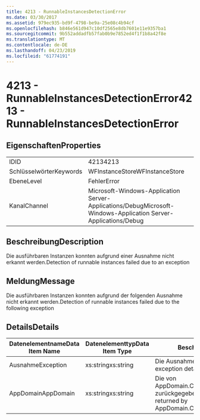 ```yaml
---
title: 4213 - RunnableInstancesDetectionError
ms.date: 03/30/2017
ms.assetid: 979ec935-bd9f-4798-be9a-25e08c4b94cf
ms.openlocfilehash: b846e561d947c10df2565e8db7601e11e9357ba1
ms.sourcegitcommit: 9b552addadfb57fab0b9e7852ed4f1f1b8a42f8e
ms.translationtype: MT
ms.contentlocale: de-DE
ms.lasthandoff: 04/23/2019
ms.locfileid: "61774191"
---
```

# <a name="4213---runnableinstancesdetectionerror"></a><span data-ttu-id="1b6b0-102">4213 - RunnableInstancesDetectionError</span><span class="sxs-lookup"><span data-stu-id="1b6b0-102">4213 - RunnableInstancesDetectionError</span></span>
## <a name="properties"></a><span data-ttu-id="1b6b0-103">Eigenschaften</span><span class="sxs-lookup"><span data-stu-id="1b6b0-103">Properties</span></span>  
  
|||  
|-|-|  
|<span data-ttu-id="1b6b0-104">ID</span><span class="sxs-lookup"><span data-stu-id="1b6b0-104">ID</span></span>|<span data-ttu-id="1b6b0-105">4213</span><span class="sxs-lookup"><span data-stu-id="1b6b0-105">4213</span></span>|  
|<span data-ttu-id="1b6b0-106">Schlüsselwörter</span><span class="sxs-lookup"><span data-stu-id="1b6b0-106">Keywords</span></span>|<span data-ttu-id="1b6b0-107">WFInstanceStore</span><span class="sxs-lookup"><span data-stu-id="1b6b0-107">WFInstanceStore</span></span>|  
|<span data-ttu-id="1b6b0-108">Ebene</span><span class="sxs-lookup"><span data-stu-id="1b6b0-108">Level</span></span>|<span data-ttu-id="1b6b0-109">Fehler</span><span class="sxs-lookup"><span data-stu-id="1b6b0-109">Error</span></span>|  
|<span data-ttu-id="1b6b0-110">Kanal</span><span class="sxs-lookup"><span data-stu-id="1b6b0-110">Channel</span></span>|<span data-ttu-id="1b6b0-111">Microsoft-Windows-Application Server-Applications/Debug</span><span class="sxs-lookup"><span data-stu-id="1b6b0-111">Microsoft-Windows-Application Server-Applications/Debug</span></span>|  
  
## <a name="description"></a><span data-ttu-id="1b6b0-112">Beschreibung</span><span class="sxs-lookup"><span data-stu-id="1b6b0-112">Description</span></span>  
 <span data-ttu-id="1b6b0-113">Die ausführbaren Instanzen konnten aufgrund einer Ausnahme nicht erkannt werden.</span><span class="sxs-lookup"><span data-stu-id="1b6b0-113">Detection of runnable instances failed due to an exception</span></span>  
  
## <a name="message"></a><span data-ttu-id="1b6b0-114">Meldung</span><span class="sxs-lookup"><span data-stu-id="1b6b0-114">Message</span></span>  
 <span data-ttu-id="1b6b0-115">Die ausführbaren Instanzen konnten aufgrund der folgenden Ausnahme nicht erkannt werden.</span><span class="sxs-lookup"><span data-stu-id="1b6b0-115">Detection of runnable instances failed due to the following exception</span></span>  
  
## <a name="details"></a><span data-ttu-id="1b6b0-116">Details</span><span class="sxs-lookup"><span data-stu-id="1b6b0-116">Details</span></span>  
  
|<span data-ttu-id="1b6b0-117">Datenelementname</span><span class="sxs-lookup"><span data-stu-id="1b6b0-117">Data Item Name</span></span>|<span data-ttu-id="1b6b0-118">Datenelementtyp</span><span class="sxs-lookup"><span data-stu-id="1b6b0-118">Data Item Type</span></span>|<span data-ttu-id="1b6b0-119">Beschreibung</span><span class="sxs-lookup"><span data-stu-id="1b6b0-119">Description</span></span>|  
|--------------------|--------------------|-----------------|  
|<span data-ttu-id="1b6b0-120">Ausnahme</span><span class="sxs-lookup"><span data-stu-id="1b6b0-120">Exception</span></span>|<span data-ttu-id="1b6b0-121">xs:string</span><span class="sxs-lookup"><span data-stu-id="1b6b0-121">xs:string</span></span>|<span data-ttu-id="1b6b0-122">Die Ausnahmedetails der Ausnahme.</span><span class="sxs-lookup"><span data-stu-id="1b6b0-122">The exception details for the exception</span></span>|  
|<span data-ttu-id="1b6b0-123">AppDomain</span><span class="sxs-lookup"><span data-stu-id="1b6b0-123">AppDomain</span></span>|<span data-ttu-id="1b6b0-124">xs:string</span><span class="sxs-lookup"><span data-stu-id="1b6b0-124">xs:string</span></span>|<span data-ttu-id="1b6b0-125">Die von AppDomain.CurrentDomain.FriendlyName zurückgegebene Zeichenfolge.</span><span class="sxs-lookup"><span data-stu-id="1b6b0-125">The string returned by AppDomain.CurrentDomain.FriendlyName.</span></span>|
